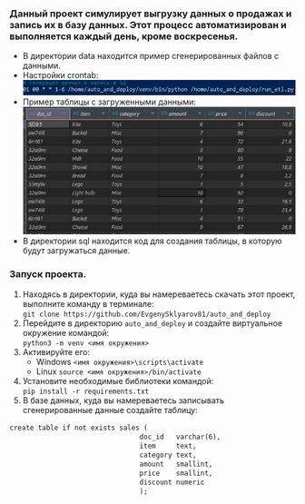 ### Данный проект симулирует выгрузку данных о продажах и запись их в базу данных. Этот процесс автоматизирован и выполняется каждый день, кроме воскресенья.

* В директории data находится пример сгенерированных файлов с данными.  
* Настройки crontab:  
![](img/crontab.jpg)  
* Пример таблицы с загруженными данными:  
![](img/table_sales.jpg)  
* В директории sql находится код для создания таблицы, в которую будут загружаться данные.  

### Запуск проекта.  
1. Находясь в директории, куда вы намереваетесь скачать этот проект, выполните команду в терминале:  
`git clone https://github.com/EvgenySklyarov81/auto_and_deploy`  
2. Перейдите в директорию `auto_and_deploy` и создайте виртуальное окружение командой:  
`python3 -m venv <имя окружения>`  
3. Активируйте его:  
    * Windows `<имя окружения>\scripts\activate`  
    * Linux   `source <имя окружения>/bin/activate`  
4. Установите необходимые библиотеки командой:  
`pip install -r requirements.txt`  
5. В базе данных, куда вы намереваетесь записывать сгенерированные данные создайте таблицу:  
```
create table if not exists sales (
                                doc_id   varchar(6),
                                item     text,
                                category text,
                                amount   smallint,
                                price    smallint,
                                discount numeric
                                );
```  
                                